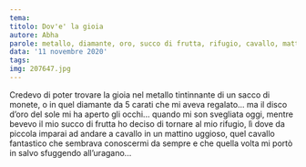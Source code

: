 ```yaml
---
tema:
titolo: Dov'e' la gioia
autore: Abha
parole: metallo, diamante, oro, succo di frutta, rifugio, cavallo, mattino, uragano
data: '11 novembre 2020'
tags: 
img: 207647.jpg
---
```

Credevo di poter trovare la gioia nel metallo tintinnante di un sacco di monete, o in quel diamante da 5 carati che mi aveva regalato... ma il disco d’oro del sole mi ha aperto gli occhi...  quando mi son svegliata oggi, mentre bevevo il mio succo di frutta ho deciso di tornare al mio rifugio, lì dove da piccola imparai ad andare a cavallo in un mattino uggioso, quel cavallo fantastico che sembrava conoscermi da sempre e che quella volta mi portò in salvo sfuggendo all’uragano...

